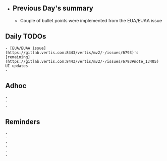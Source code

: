 - ## Previous Day's summary
	- Couple of bullet points were implemented from the EUA/EUAA issue
## Daily TODOs
	- [EUA/EUAA issue](https://gitlab.vertis.com:8443/vertis/mv2/-/issues/6793)'s [remaining](https://gitlab.vertis.com:8443/vertis/mv2/-/issues/6793#note_13405) UI updates
	-
## Adhoc
	-
	-
	-
## Reminders
	-
	-
	-
	-
	-
	-